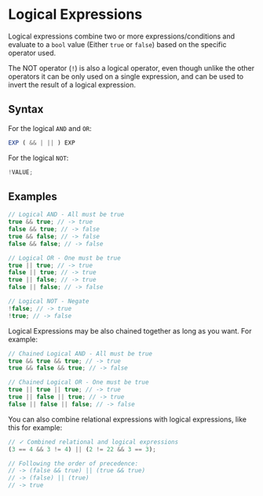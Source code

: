 # Logical Expressions

Logical expressions combine two or more expressions/conditions and evaluate to a `bool` value (Either `true` or `false`)
based on the specific operator used.

The NOT operator (`!`) is also a logical operator, even though unlike the other operators it can be only used on a
single expression, and can be used to invert the result of a logical expression.

## Syntax

For the logical `AND` and `OR`:

```ts
EXP ( && | || ) EXP
```

For the logical `NOT`:

```ts
!VALUE;
```

## Examples

```ts
// Logical AND - All must be true
true && true; // -> true
false && true; // -> false
true && false; // -> false
false && false; // -> false

// Logical OR - One must be true
true || true; // -> true
false || true; // -> true
true || false; // -> true
false || false; // -> false

// Logical NOT - Negate
!false; // -> true
!true; // -> false
```

Logical Expressions may be also chained together as long as you want. For example:

```ts
// Chained Logical AND - All must be true
true && true && true; // -> true
true && false && true; // -> false

// Chained Logical OR - One must be true
true || true || true; // -> true
true || false || true; // -> true
false || false || false; // -> false
```

You can also combine relational expressions with logical expressions, like this for example:

```ts
// ✓ Combined relational and logical expressions
(3 == 4 && 3 != 4) || (2 != 22 && 3 == 3);

// Following the order of precedence:
// -> (false && true) || (true && true)
// -> (false) || (true)
// -> true
```
